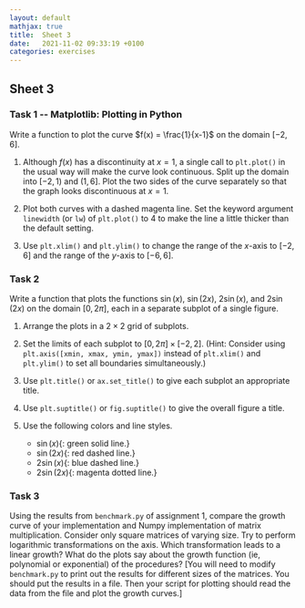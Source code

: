```yaml
---
layout: default
mathjax: true
title:  Sheet 3
date:   2021-11-02 09:33:19 +0100
categories: exercises 
---
```


## Sheet 3

<!--
In this class you will receive help on the implementation of the
sparse vectors and sparse matrices for `asg1`. 

You will also work on the following tasks about data visualization.
-->

### Task 1 -- Matplotlib: Plotting in Python

Write a function to plot the curve $f(x) = \frac{1}{x-1}$ on the domain $[-2,6]$.

1. Although $f(x)$ has a discontinuity at $x=1$, a single call to `plt.plot()` in the usual way will make the curve look continuous.
Split up the domain into $[-2,1)$ and $(1,6]$.
Plot the two sides of the curve separately so that the graph looks discontinuous at $x=1$.

2. Plot both curves with a dashed magenta line.
Set the keyword argument `linewidth` (or `lw`) of `plt.plot()` to $4$ to make the line a little thicker than the default setting.

3. Use `plt.xlim()` and `plt.ylim()` to change the range of the $x$-axis to $[-2,6]$ and the range of the $y$-axis to $[-6, 6]$.


### Task 2


Write a function that plots the functions $\sin(x)$, $\sin(2x)$,
$2\sin(x)$, and $2\sin(2x)$ on the domain $[0, 2\pi]$, each in a
separate subplot of a single figure.

1. Arrange the plots in a $2\times 2$ grid of subplots.
   
2. Set the limits of each subplot to $[0, 2\pi]\times[-2,2]$.
    (Hint: Consider using `plt.axis([xmin, xmax, ymin, ymax])` instead
    of `plt.xlim()` and `plt.ylim()` to set all boundaries
    simultaneously.)
	
3. Use `plt.title()` or `ax.set_title()` to give each subplot an appropriate title.

4. Use `plt.suptitle()` or `fig.suptitle()` to give the overall figure a title.

5. Use the following colors and line styles.
   - $\sin(x)${: green solid line.} 
   - $\sin(2x)${: red dashed line.}
   - $2\sin(x)${: blue dashed line.} 
   - $2\sin(2x)${: magenta dotted line.}



### Task 3

Using the results from `benchmark.py` of assignment 1, compare the
growth curve of your implementation and Numpy implementation of matrix
multiplication. Consider only square matrices of varying size. Try to
perform logarithmic transformations on the axis. Which transformation
leads to a linear growth? What do the plots say about the growth
function (ie, polynomial or exponential) of the procedures?  [You will
need to modify `benchmark.py` to print out the results for different
sizes of the matrices. You should put the results in a file. Then your
script for plotting should read the data from the file and plot the
growth curves.]


